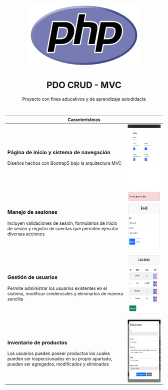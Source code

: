 <!-- Header -->
<p align="center">
    <img src="./views/assets/img/php.png" height="200px" width="350px">
	<h1 align="center">PDO CRUD - MVC</h1>
	<p align="center"> Proyecto con fines educativos y de aprendizaje autodidacta </p>
</p>

<br />

<table align="center">
    <thead>
        <tr>
            <th colspan="2"><center>Características</center></th>
        </tr>
    </thead>
    <tbody>
        <tr>
            <td>
                <h3>Página de inicio y sistema de navegación</h3>
                <p>Diseños hechos con Bootrap5 bajo la arquitectura MVC</p>
            </td>
            <td>
                <img src="./views/assets/img/r_index.png" height="200px" width="350px">
            </td>
        </tr>
        <tr>
            <td>
                <h3>Manejo de sesiones</h3>
                <p>Incluyen validaciones de sesión, formularios de inicio de sesión y registro de cuentas que permiten ejecutar diversas acciones</p>
            </td>
            <td>
                <img src="./views/assets/img/r_auth.png" height="200px" width="350px">
            </td>
        </tr>
        <tr>
            <td>
                <h3>Gestión de usuarios</h3>
                <p>Permite administrar los usuarios existentes en el sistema, modificar credenciales y eliminarlos de manera sencilla</p>
            </td>
            <td>
                <img src="./views/assets/img/r_users.png" height="200px" width="350px">
            </td>
        </tr>
        <tr>
            <td>
                <h3>Inventario de productos</h3>
                <p>Los usuarios pueden poseer productos los cuales pueden ser inspeccionados en su propio apartado, pueden ser agregados, modificados y eliminados</p>
            </td>
            <td>
                <img src="./views/assets/img/r_edit.png" height="200px" width="350px">
            </td>
        </tr>
    <tbody>
</table>